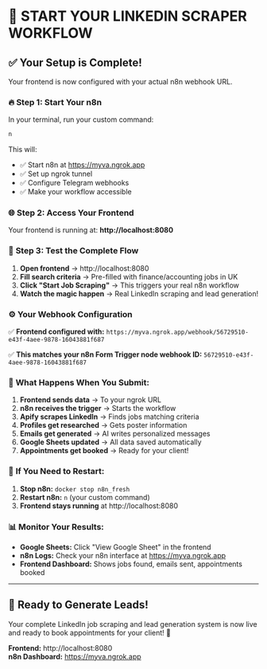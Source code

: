 # 🚀 START YOUR LINKEDIN SCRAPER WORKFLOW

## ✅ **Your Setup is Complete!**

Your frontend is now configured with your actual n8n webhook URL.

### 🔥 **Step 1: Start Your n8n**

In your terminal, run your custom command:

```bash
n
```

This will:
- ✅ Start n8n at https://myva.ngrok.app
- ✅ Set up ngrok tunnel  
- ✅ Configure Telegram webhooks
- ✅ Make your workflow accessible

### 🌐 **Step 2: Access Your Frontend**

Your frontend is running at: **http://localhost:8080**

### 🎯 **Step 3: Test the Complete Flow**

1. **Open frontend** → http://localhost:8080
2. **Fill search criteria** → Pre-filled with finance/accounting jobs in UK
3. **Click "Start Job Scraping"** → This triggers your real n8n workflow
4. **Watch the magic happen** → Real LinkedIn scraping and lead generation!

### ⚙️ **Your Webhook Configuration**

✅ **Frontend configured with:** `https://myva.ngrok.app/webhook/56729510-e43f-4aee-9878-16043881f687`

✅ **This matches your n8n Form Trigger node webhook ID:** `56729510-e43f-4aee-9878-16043881f687`

### 🎪 **What Happens When You Submit:**

1. **Frontend sends data** → To your ngrok URL
2. **n8n receives the trigger** → Starts the workflow
3. **Apify scrapes LinkedIn** → Finds jobs matching criteria
4. **Profiles get researched** → Gets poster information  
5. **Emails get generated** → AI writes personalized messages
6. **Google Sheets updated** → All data saved automatically
7. **Appointments get booked** → Ready for your client!

### 🔧 **If You Need to Restart:**

1. **Stop n8n:** `docker stop n8n_fresh`
2. **Restart n8n:** `n` (your custom command)
3. **Frontend stays running** at http://localhost:8080

### 📊 **Monitor Your Results:**

- **Google Sheets:** Click "View Google Sheet" in the frontend
- **n8n Logs:** Check your n8n interface at https://myva.ngrok.app
- **Frontend Dashboard:** Shows jobs found, emails sent, appointments booked

---

## 🎉 **Ready to Generate Leads!**

Your complete LinkedIn job scraping and lead generation system is now live and ready to book appointments for your client! 🎯

**Frontend:** http://localhost:8080  
**n8n Dashboard:** https://myva.ngrok.app 
